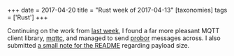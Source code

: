 +++
date = 2017-04-20
title = "Rust week of 2017-04-13"
[taxonomies]
tags = ['Rust']
+++

Continuing on the work from [last week], I found a far more pleasant
MQTT client library, [mqttc], and managed to send [probor] messages
across. I also submitted [a small note for the README] regarding payload
size.

  [last week]: http://tshepang.net/rust-week-of-2017-04-06
  [mqttc]: https://crates.io/crates/mqttc
  [probor]: https://github.com/tailhook/probor
  [a small note for the README]: https://github.com/tailhook/probor/issues/8
